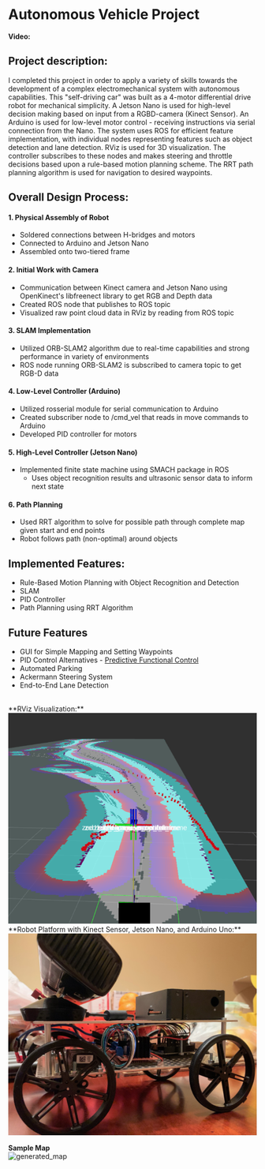# Autonomous Vehicle Project

**Video:**
>

## Project description: <br>
I completed this project in order to apply a variety of skills towards the development of a complex electromechanical system with autonomous capabilities. This "self-driving car" was built as a 4-motor differential drive robot for mechanical simplicity. A Jetson Nano is used for high-level decision making based on input from a RGBD-camera (Kinect Sensor). An Arduino is used for low-level motor control - receiving instructions via serial connection from the Nano. The system uses ROS for efficient feature implementation, with individual nodes representing features such as object detection and lane detection. RViz is used for 3D visualization. The controller subscribes to these nodes and makes steering and throttle decisions based upon a rule-based motion planning scheme. The RRT path planning algorithm is used for navigation to desired waypoints.
<br>

## Overall Design Process:

#### 1. Physical Assembly of Robot
  - Soldered connections between H-bridges and motors
  - Connected to Arduino and Jetson Nano
  - Assembled onto two-tiered frame

#### 2. Initial Work with Camera
  - Communication between Kinect camera and Jetson Nano using OpenKinect's libfreenect library to get RGB and Depth data
  - Created ROS node that publishes to ROS topic
  - Visualized raw point cloud data in RViz by reading from ROS topic

#### 3. SLAM Implementation
  - Utilized ORB-SLAM2 algorithm due to real-time capabilities and strong performance in variety of environments
  - ROS node running ORB-SLAM2 is subscribed to camera topic to get RGB-D data

#### 4. Low-Level Controller (Arduino)
  - Utilized rosserial module for serial communication to Arduino
  - Created subscriber node to /cmd_vel that reads in move commands to Arduino
  - Developed PID controller for motors

#### 5. High-Level Controller (Jetson Nano)
  - Implemented finite state machine using SMACH package in ROS
    - Uses object recognition results and ultrasonic sensor data to inform next state

#### 6. Path Planning
  - Used RRT algorithm to solve for possible path through complete map given start and end points
  - Robot follows path (non-optimal) around objects

## Implemented Features: <br>
- Rule-Based Motion Planning with Object Recognition and Detection <br>
- SLAM <br>
- PID Controller <br>
- Path Planning using RRT Algorithm

## Future Features
- GUI for Simple Mapping and Setting Waypoints
- PID Control Alternatives - [Predictive Functional Control](https://ieeexplore.ieee.org/document/7526765)
- Automated Parking
- Ackermann Steering System
- End-to-End Lane Detection

<br>
**RViz Visualization:**
<img src="../images/RViz.png?raw=true"/>
<br>
**Robot Platform with Kinect Sensor, Jetson Nano, and Arduino Uno:**
<img src="../images/MobileRobot.jpeg?raw=true"/>

**Sample Map** <br>
<img width="147" alt="generated_map" src="https://user-images.githubusercontent.com/41236722/197075413-ba71387c-5d20-49e3-a293-136bfa23b400.png">

